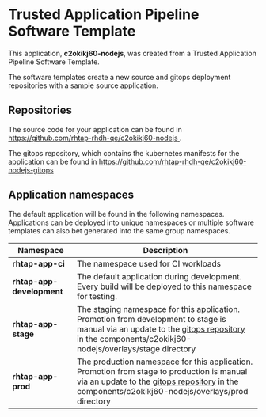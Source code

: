 # Trusted Application Pipeline Software Template

This application, **c2okikj60-nodejs**, was created from a Trusted Application Pipeline Software Template.

The software templates create a new source and gitops deployment repositories with a sample source application. 

## Repositories

The source code for your application can be found in [https://github.com/rhtap-rhdh-qe/c2okikj60-nodejs ](https://github.com/rhtap-rhdh-qe/c2okikj60-nodejs ).
 
The gitops repository, which contains the kubernetes manifests for the application can be found in 
[https://github.com/rhtap-rhdh-qe/c2okikj60-nodejs-gitops ](https://github.com/rhtap-rhdh-qe/c2okikj60-nodejs-gitops ) 

## Application namespaces 

The default application will be found in the following namespaces. Applications can be deployed into unique namespaces or multiple software templates can also bet generated into the same group namespaces.  

|  Namespace   |  Description   |  
| -------- | -------- |
| **rhtap-app-ci** | The namespace used for CI workloads |
| **rhtap-app-development** | The default application during development. Every build will be deployed to this namespace for testing. |
| **rhtap-app-stage** | The staging namespace for this application. Promotion from development to stage is manual via an update to the [gitops repository](https://github.com/rhtap-rhdh-qe/c2okikj60-nodejs-gitops ) in the components/c2okikj60-nodejs/overlays/stage directory |
| **rhtap-app-prod** | The production namespace for this application. Promotion from stage to production is manual via an update to the [gitops repository](https://github.com/rhtap-rhdh-qe/c2okikj60-nodejs-gitops ) in the components/c2okikj60-nodejs/overlays/prod directory |